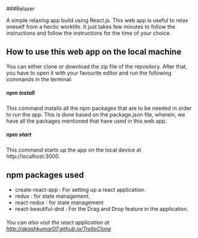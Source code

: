 ###Relaxer

A simple relaxing app build using React.js. This web app is useful to relax oneself from a hectic worklife. It just takes few minutes to follow the instructions and follow the instructions for the time of your choice.

## How to use this web app on the local machine

You can either clone or download the zip file of the repository. After that, you have to open it with your favourite editor and run the following commands in the terminal:

##### npm install

This command installs all the npm packages that are to be needed in order to run the app. This is done based on the package.json file, wherein, we have all the packages mentioned that have used in this web app. 

##### npm start

This command starts up the app on the local device at http://localhost:3000.

## npm packages used
- create-react-app : For setting up a react application.
- redux : for state management.
- react-redux : for state management
- react-beautiful-dnd : For the Drag and Drop feature in the application.

###### You can also visit the react application at http://akashkumar07.github.io/TrelloClone
